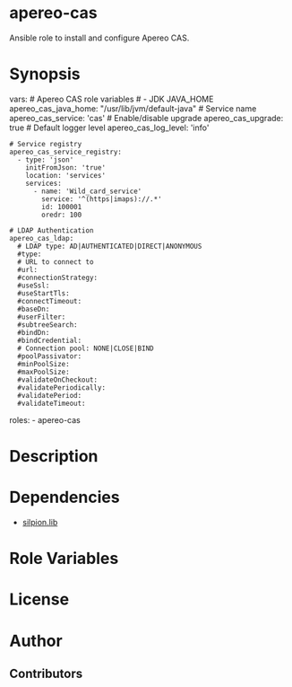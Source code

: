 apereo-cas
==========

Ansible role to install and configure Apereo CAS.

# Synopsis

  vars:
    # Apereo CAS role variables
    # - JDK JAVA_HOME
    apereo_cas_java_home: "/usr/lib/jvm/default-java"
    # Service name
    apereo_cas_service: 'cas'
    # Enable/disable upgrade
    apereo_cas_upgrade: true
    # Default logger level
    apereo_cas_log_level: 'info'

    # Service registry
    apereo_cas_service_registry:
      - type: 'json'
        initFromJson: 'true'
        location: 'services'
        services:
          - name: 'Wild_card_service'
            service: '^(https|imaps)://.*' 
            id: 100001
            oredr: 100

    # LDAP Authentication 
    apereo_cas_ldap:
      # LDAP type: AD|AUTHENTICATED|DIRECT|ANONYMOUS
      #type: 
      # URL to connect to
      #url: 
      #connectionStrategy:
      #useSsl: 
      #useStartTls:
      #connectTimeout: 
      #baseDn:
      #userFilter: 
      #subtreeSearch:
      #bindDn:
      #bindCredential:
      # Connection pool: NONE|CLOSE|BIND
      #poolPassivator: 
      #minPoolSize:
      #maxPoolSize: 
      #validateOnCheckout: 
      #validatePeriodically: 
      #validatePeriod: 
      #validateTimeout: 

  roles:
    - apereo-cas


# Description


# Dependencies

* [silpion.lib][1]


# <a name="role_variables"></a>Role Variables



# License


# Author

## Contributors



[1]: https://github.com/silpion/ansible-lib


<!-- vim: set ts=4 sw=4 et nofen: -->
